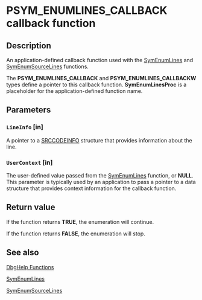 # PSYM_ENUMLINES_CALLBACK callback function

## Description

An application-defined callback function used with the
[SymEnumLines](https://learn.microsoft.com/windows/desktop/api/dbghelp/nf-dbghelp-symenumlines) and [SymEnumSourceLines](https://learn.microsoft.com/windows/desktop/api/dbghelp/nf-dbghelp-symenumsourcelines) functions.

The **PSYM_ENUMLINES_CALLBACK** and **PSYM_ENUMLINES_CALLBACKW** types define a pointer to this callback function.
**SymEnumLinesProc** is a placeholder for the application-defined function name.

## Parameters

### `LineInfo` [in]

A pointer to a
[SRCCODEINFO](https://learn.microsoft.com/windows/desktop/api/dbghelp/ns-dbghelp-srccodeinfo) structure that provides information about the line.

### `UserContext` [in]

The user-defined value passed from the
[SymEnumLines](https://learn.microsoft.com/windows/desktop/api/dbghelp/nf-dbghelp-symenumlines) function, or **NULL**. This parameter is typically used by an application to pass a pointer to a data structure that provides context information for the callback function.

## Return value

If the function returns **TRUE**, the enumeration will continue.

If the function returns **FALSE**, the enumeration will stop.

## See also

[DbgHelp Functions](https://learn.microsoft.com/windows/desktop/Debug/dbghelp-functions)

[SymEnumLines](https://learn.microsoft.com/windows/desktop/api/dbghelp/nf-dbghelp-symenumlines)

[SymEnumSourceLines](https://learn.microsoft.com/windows/desktop/api/dbghelp/nf-dbghelp-symenumsourcelines)